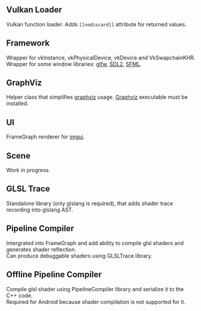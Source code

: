 ## Vulkan Loader
Vulkan function loader. Adds `[[nodiscard]]` attribute for returned values.

## Framework
Wrapper for vkInstance, vkPhysicalDevice, vkDevice and VkSwapchainKHR.
Wrapper for some window libraries: [glfw](https://github.com/glfw/glfw), [SDL2](https://www.libsdl.org), [SFML](https://github.com/SFML/SFML).

## GraphViz
Helper class that simplifies [graphviz](https://www.graphviz.org/) usage.
[Graphviz](https://www.graphviz.org/) executable must be installed.

## UI
FrameGraph renderer for [imgui](https://github.com/ocornut/imgui).

## Scene
Work in progress.

## GLSL Trace
Standalone library (only glslang is required), that adds shader trace recording into glslang AST.

## Pipeline Compiler
Intergrated into FrameGraph and add ability to compile glsl shaders and generates shader reflection.<br/>
Can produce debuggable shaders using GLSLTrace library.

## Offline Pipeline Compiler
Compile glsl shader using PipelineCompiler library and serialize it to the C++ code.<br/>
Required for Android because shader compilation is not supported for it.
